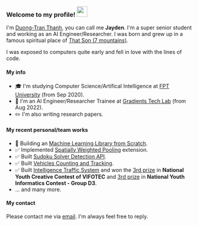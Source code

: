 ### Welcome to my profile! <img src="https://media.giphy.com/media/hvRJCLFzcasrR4ia7z/giphy.gif" width="28">

I'm [Duong-Tran Thanh](mailto:duong.jt.19@gmail.com), you can call me **Jayden**. I'm a super senior student and working as an AI Engineer/Researcher. I was born and grew up in a famous spiritual place of [That Son (7 mountains)](https://en.wikipedia.org/wiki/B%E1%BA%A3y_N%C3%BAi). 

I was exposed to computers quite early and fell in love with the lines of code.

#### My info
- 🎓 I'm studying Computer Science/Artifical Intelligence at [FPT University](https://daihoc.fpt.edu.vn/) (from Sep 2020).
- 🧐 I'm an AI Engineer/Researcher Trainee at [Gradients Tech Lab]() (from Aug 2022).
- ✏️ I'm also writing research papers.

#### My recent personal/team works
- 🔄 Building an [Machine Learning Library from Scratch](https://github.com/AI-Coffee/mllib-from-scratch/).
- ✅ Implemented [Spatially Weighted Pooling](https://github.com/duongttr/SWP-TF2) extension.
- ✅ Built [Sudoku Solver Detection API](https://github.com/duongttr/sudoku-solver-detection-fastapi).
- ✅ Built [Vehicles Counting and Tracking](https://github.com/duongttr/vehicles-counting-yolov4-deepsort).
- ✅ Built [Intelligence Traffic System](https://vnexpress.net/cuoc-song-4-0/hoc-sinh-sang-che-ung-dung-giao-thong-4038044.html) and won the [3rd prize](http://www.vifotec.com.vn/gii-thng-a-cuc-thi/sang-to-danh-cho-thanh-thiu-nien-nhi-ng/269-2020-12-12-16-42-44.html) in **National Youth Creative Contest of VIFOTEC** and [3rd prize](http://m.tainangviet.vn/ket-qua-vong-so-khao-quoc-gia-hoi-thi-tin-hoc-tre-toan-quoc-lan-thu-xxvi-2020-dar3998/) in **National Youth Informatics Contest - Group D3**.
- ... and many more.

#### My contact
Please contact me via [email](mailto:duong.jt.19@gmail.com). I'm always feel free to reply.
